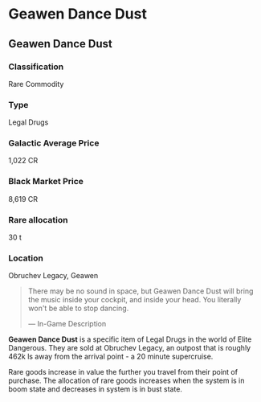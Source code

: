 # Geawen Dance Dust
## Geawen Dance Dust

### Classification

Rare Commodity

### Type

Legal Drugs

### Galactic Average Price

1,022 CR

### Black Market Price

8,619 CR

### Rare allocation

30 t

### Location

Obruchev Legacy, Geawen

> 
> 
> There may be no sound in space, but Geawen Dance Dust will bring the music inside your cockpit, and inside your head. You literally won't be able to stop dancing.
> 
> 
> — In-Game Description
> 

**Geawen Dance Dust** is a specific item of Legal Drugs in the world of Elite Dangerous.  They are sold at Obruchev Legacy, an outpost that is roughly 462k ls away from the arrival point - a 20 minute supercruise. 

Rare goods increase in value the further you travel from their point of purchase.  The allocation of rare goods increases when the system is in boom state and decreases in system is in bust state.
